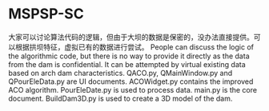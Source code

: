 # MSPSP-SC
大家可以讨论算法代码的逻辑，但由于大坝的数据是保密的，没办法直接提供。可以根据拱坝特征，虚拟已有的数据进行尝试。
People can discuss the logic of the algorithmic code, but there is no way to provide it directly as the data from the dam is confidential. It can be attempted by virtual existing data based on arch dam characteristics.
QACO.py, QMainWindow.py and QPourEleData.py are UI documents.
ACOWidget.py contains the improved ACO algorithm.
PourEleDate.py is used to process data.
main.py is the core  document.
BuildDam3D.py is used to create a 3D model of the dam.
